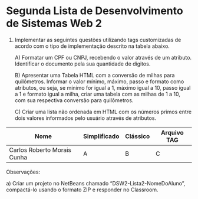 # Segunda Lista de Desenvolvimento de Sistemas Web 2

1. Implementar as seguintes questões utilizando tags customizadas de acordo com o tipo de implementação descrito na tabela abaixo.

    A) Formatar um CPF ou CNPJ, recebendo o valor através de um atributo. Identificar o documento pela sua quantidade de dígitos.

    B) Apresentar uma Tabela HTML com a conversão de milhas para quilômetros. Informar o valor mínimo, máximo, passo e formato como atributos, ou seja, se mínimo for igual a 1, máximo igual a 10, passo igual a 1 e formato igual a milha, criar uma tabela com as milhas de 1 a 10, com sua respectiva conversão para quilômetros.

    C) Criar uma lista não ordenada em HTML com os números primos entre dois valores informados pelo usuário através de atributos. 

| Nome                        | Simplificado | Clássico | Arquivo TAG |
| --------------------------- |------------- | -------- | ----------- |
| Carlos Roberto Morais Cunha | A            | B        | C           |

Observações:

a) Criar um projeto no NetBeans chamado “DSW2-Lista2-NomeDoAluno”, compactá-lo usando o
formato ZIP e responder no Classroom.
